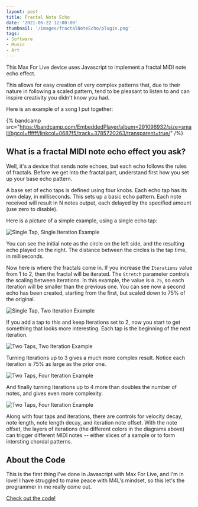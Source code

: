 ```yaml
---
layout: post
title: Fractal Note Echo
date: '2021-06-22 12:00:00'
thumbnail: '/images/fractalNoteEcho/plugin.png'
tags:
- Software
- Music
- Art
---
```


This Max For Live device uses Javascript to implement a fractal MIDI note echo effect.

This allows for easy creation of very complex patterns that, due to their nature in following a scaled pattern, tend to be pleasant to listen to and can inspire creativity you didn't know you had.

Here is an example of a song I put together:

{% bandcamp src="https://bandcamp.com/EmbeddedPlayer/album=291096932/size=small/bgcol=ffffff/linkcol=0687f5/track=3785720263/transparent=true/" /%}

## What is a fractal MIDI note echo effect you ask?

Well, it's a device that sends note echoes, but each echo follows the rules of fractals. Before we get into the fractal part, understand first how you set up your base echo pattern.

A base set of echo taps is defined using four knobs. Each echo tap has its own delay, in milliseconds. This sets up a basic echo pattern. Each note received will result in N notes output, each delayed by the specified amount (use zero to disable).

Here is a picture of a simple example, using a single echo tap:

![Single Tap, Single Iteration Example](/images/fractalNoteEcho/iter1.1.png)

You can see the initial note as the circle on the left side, and the resulting echo played on the right. The distance between the circles is the tap time, in milliseconds.

Now here is where the fractals come in. If you increase the `Iterations` value from 1 to 2, then the fractal will be iterated. The `Stretch` parameter controls the scaling between iterations. In this example, the value is `0.75`, so each iteration will be smaller than the previous one. You can see now a second echo has been created, starting from the first, but scaled down to 75% of the original.

![Single Tap, Two Iteration Example](/images/fractalNoteEcho/iter2.1.png)

If you add a tap to this and keep Iterations set to 2, now you start to get something that looks more interesting. Each tap is the beginning of the next iteration.

![Two Taps, Two Iteration Example](/images/fractalNoteEcho/iter2.2.png)

Turning Iterations up to 3 gives a much more complex result. Notice each iteration is 75% as large as the prior one.

![Two Taps, Four Iteration Example](/images/fractalNoteEcho/iter2.3.png)

And finally turning Iterations up to 4 more than doubles the number of notes, and gives even more complexity.

![Two Taps, Four Iteration Example](/images/fractalNoteEcho/iter2.4.png)

Along with four taps and iterations, there are controls for velocity decay, note length, note length decay, and iteration note offset. With the note offset, the layers of iterations (the different colors in the diagrams above) can trigger different MIDI notes -- either slices of a sample or to form intersting chordal patterns.

## About the Code

This is the first thing I've done in Javascript with Max For Live, and I'm in love! I have struggled to make peace with M4L's mindset, so this let's the programmer in me really come out.

[Check out the code!](https://github.com/zsteinkamp/m4l-js-fractalNoteEcho)
